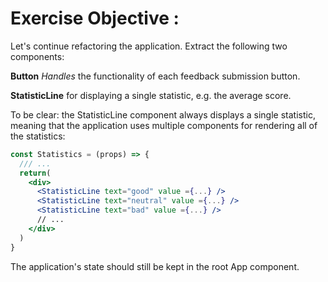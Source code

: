 # Exercise Objective : 
Let's continue refactoring the application. Extract the following two components:

**Button** *Handles* the functionality of each feedback submission button.

**StatisticLine** for displaying a single statistic, e.g. the average score.

To be clear: the StatisticLine component always displays a single statistic, meaning that the application uses multiple components for rendering all of the statistics:

```jsx
const Statistics = (props) => {
  /// ...
  return(
    <div>
      <StatisticLine text="good" value ={...} />
      <StatisticLine text="neutral" value ={...} />
      <StatisticLine text="bad" value ={...} />
      // ...
    </div>
  )
}
```
The application's state should still be kept in the root App component.
